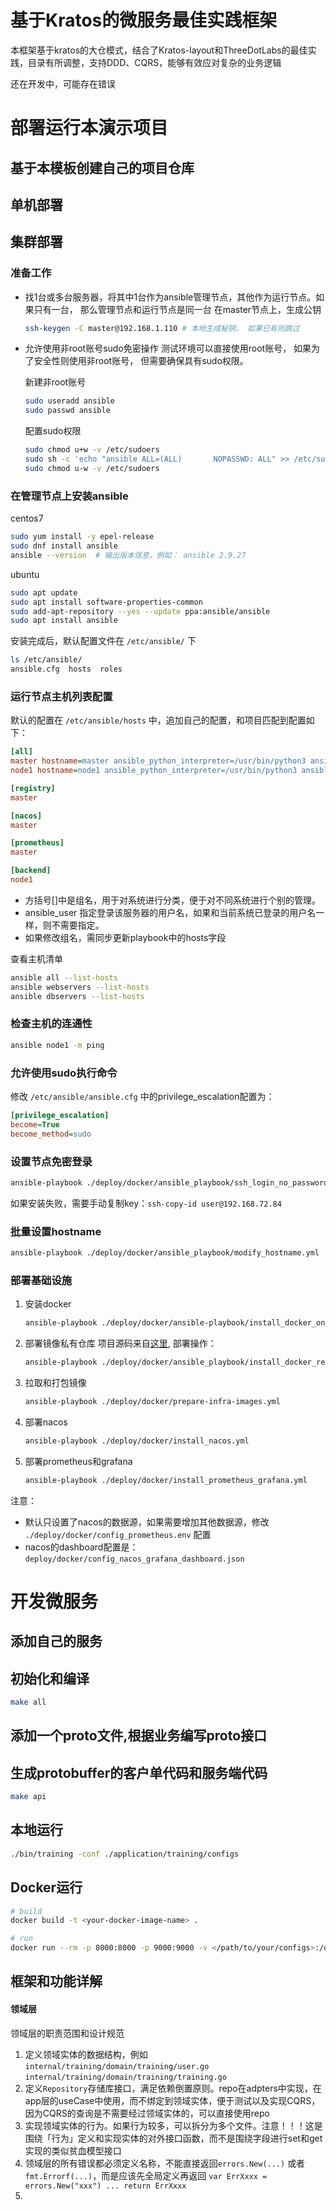 # 基于Kratos的微服务最佳实践框架

本框架基于kratos的大仓模式，结合了Kratos-layout和ThreeDotLabs的最佳实践，目录有所调整，支持DDD、CQRS，能够有效应对复杂的业务逻辑

还在开发中，可能存在错误

# 部署运行本演示项目

## 基于本模板创建自己的项目仓库

## 单机部署

## 集群部署

### 准备工作

- 找1台或多台服务器，将其中1台作为ansible管理节点，其他作为运行节点。如果只有一台， 那么管理节点和运行节点是同一台
    在master节点上，生成公钥

    ```bash
    ssh-keygen -C master@192.168.1.110 # 本地生成秘钥， 如果已有则跳过
    ```

- 允许使用非root账号sudo免密操作
  测试环境可以直接使用root账号， 如果为了安全性则使用非root账号， 但需要确保具有sudo权限。
  
  新建非root账号

    ```bash
    sudo useradd ansible
    sudo passwd ansible
    ```

  配置sudo权限

  ```bash
  sudo chmod u+w -v /etc/sudoers
  sudo sh -c 'echo "ansible ALL=(ALL)       NOPASSWD: ALL" >> /etc/sudoers'
  sudo chmod u-w -v /etc/sudoers
  ```

### 在管理节点上安装ansible

centos7

```bash
sudo yum install -y epel-release
sudo dnf install ansible
ansible --version  # 输出版本信息，例如： ansible 2.9.27
```

ubuntu

```bash
sudo apt update
sudo apt install software-properties-common
sudo add-apt-repository --yes --update ppa:ansible/ansible
sudo apt install ansible
```

安装完成后，默认配置文件在 `/etc/ansible/` 下

```bash
ls /etc/ansible/
ansible.cfg  hosts  roles
```

### 运行节点主机列表配置

默认的配置在 `/etc/ansible/hosts` 中，追加自己的配置，和项目匹配到配置如下：

```ini
[all]
master hostname=master ansible_python_interpreter=/usr/bin/python3 ansible_host=192.168.72.36 ansible_port=22 ansible_user=sqf # ansible_pass='Tsss'
node1 hostname=node1 ansible_python_interpreter=/usr/bin/python3 ansible_host=192.168.72.84 ansible_port=22 ansible_user=user # ansible_pass='Tsss'

[registry]
master

[nacos]
master

[prometheus]
master

[backend]
node1
```

- 方括号[]中是组名，用于对系统进行分类，便于对不同系统进行个别的管理。
- ansible_user 指定登录该服务器的用户名，如果和当前系统已登录的用户名一样，则不需要指定。
- 如果修改组名，需同步更新playbook中的hosts字段

查看主机清单

```bash
ansible all --list-hosts
ansible webservers --list-hosts
ansible dbservers --list-hosts 
```

### 检查主机的连通性

```bash
ansible node1 -m ping 
```

### 允许使用sudo执行命令

修改 `/etc/ansible/ansible.cfg` 中的privilege_escalation配置为：

```ini
[privilege_escalation]
become=True
become_method=sudo
```

### 设置节点免密登录

```bash
ansible-playbook ./deploy/docker/ansible_playbook/ssh_login_no_password.yml
```

如果安装失败，需要手动复制key：`ssh-copy-id user@192.168.72.84`
### 批量设置hostname

```bash
ansible-playbook ./deploy/docker/ansible_playbook/modify_hostname.yml
```

### 部署基础设施

1. 安装docker

    ```bash
    ansible-playbook ./deploy/docker/ansible-playbook/install_docker_online.yml
    ```

2. 部署镜像私有仓库
    项目源码来自[这里](https://github.com/Joxit/docker-registry-ui), 部署操作：

    ```bash
    ansible-playbook ./deploy/docker/ansible_playbook/install_docker_registry.yml
    ```

3. 拉取和打包镜像

   ```bash
   ansible-playbook ./deploy/docker/prepare-infra-images.yml
   ```

4. 部署nacos

   ```bash
   ansible-playbook ./deploy/docker/install_nacos.yml
   ```

5. 部署prometheus和grafana

   ```bash
   ansible-playbook ./deploy/docker/install_prometheus_grafana.yml
   ```

  注意：
  
  - 默认只设置了nacos的数据源，如果需要增加其他数据源，修改 `./deploy/docker/config_prometheus.env` 配置
  - nacos的dashboard配置是： `deploy/docker/config_nacos_grafana_dashboard.json`

# 开发微服务

## 添加自己的服务



## 初始化和编译

```bash
make all
```

## 添加一个proto文件,根据业务编写proto接口

## 生成protobuffer的客户单代码和服务端代码

```bash
make api
```

## 本地运行

```bash
./bin/training -conf ./application/training/configs
```

## Docker运行

```bash
# build
docker build -t <your-docker-image-name> .

# run
docker run --rm -p 8000:8000 -p 9000:9000 -v </path/to/your/configs>:/data/conf <your-docker-image-name>
```

## 框架和功能详解


#### 领域层

领域层的职责范围和设计规范

1. 定义领域实体的数据结构，例如 `internal/training/domain/training/user.go` `internal/training/domain/training/training.go`
2. 定义`Repository`存储库接口，满足依赖倒置原则。repo在adpters中实现，在app层的useCase中使用，而不绑定到领域实体，便于测试以及实现CQRS，因为CQRS的查询是不需要经过领域实体的，可以直接使用repo
3. 实现领域实体的行为。如果行为较多，可以拆分为多个文件。注意！！！这是围绕「行为」定义和实现实体的对外接口函数，而不是围绕字段进行set和get实现的类似贫血模型接口
4. 领域层的所有错误都必须定义名称，不能直接返回`errors.New(...)` 或者`fmt.Errorf(...)`，而是应该先全局定义再返回 `var ErrXxxx = errors.New("xxx") ... return ErrXxxx`
5. 